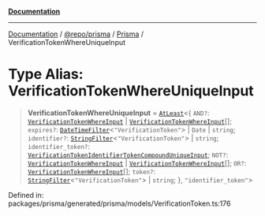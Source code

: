 [**Documentation**](../../../../../README.md)

***

[Documentation](../../../../../README.md) / [@repo/prisma](../../../README.md) / [Prisma](../README.md) / VerificationTokenWhereUniqueInput

# Type Alias: VerificationTokenWhereUniqueInput

> **VerificationTokenWhereUniqueInput** = [`AtLeast`](AtLeast.md)\<\{ `AND?`: [`VerificationTokenWhereInput`](VerificationTokenWhereInput.md) \| [`VerificationTokenWhereInput`](VerificationTokenWhereInput.md)[]; `expires?`: [`DateTimeFilter`](DateTimeFilter.md)\<`"VerificationToken"`\> \| `Date` \| `string`; `identifier?`: [`StringFilter`](StringFilter.md)\<`"VerificationToken"`\> \| `string`; `identifier_token?`: [`VerificationTokenIdentifierTokenCompoundUniqueInput`](VerificationTokenIdentifierTokenCompoundUniqueInput.md); `NOT?`: [`VerificationTokenWhereInput`](VerificationTokenWhereInput.md) \| [`VerificationTokenWhereInput`](VerificationTokenWhereInput.md)[]; `OR?`: [`VerificationTokenWhereInput`](VerificationTokenWhereInput.md)[]; `token?`: [`StringFilter`](StringFilter.md)\<`"VerificationToken"`\> \| `string`; \}, `"identifier_token"`\>

Defined in: packages/prisma/generated/prisma/models/VerificationToken.ts:176
